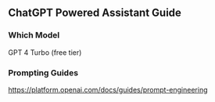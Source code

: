 ## ChatGPT Powered Assistant Guide

### Which Model

GPT 4 Turbo (free tier)

### Prompting Guides
https://platform.openai.com/docs/guides/prompt-engineering
